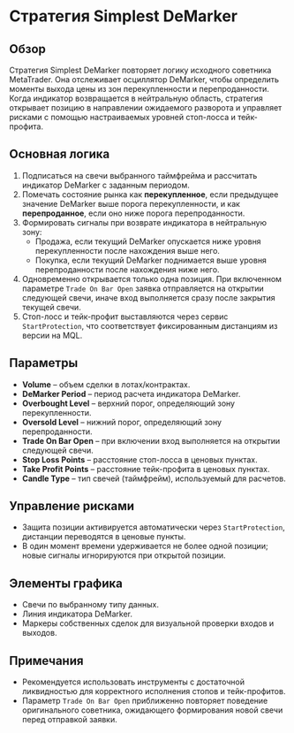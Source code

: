 # Стратегия Simplest DeMarker

## Обзор
Стратегия Simplest DeMarker повторяет логику исходного советника MetaTrader. Она отслеживает осциллятор DeMarker, чтобы определить моменты выхода цены из зон перекупленности и перепроданности. Когда индикатор возвращается в нейтральную область, стратегия открывает позицию в направлении ожидаемого разворота и управляет рисками с помощью настраиваемых уровней стоп-лосса и тейк-профита.

## Основная логика
1. Подписаться на свечи выбранного таймфрейма и рассчитать индикатор DeMarker с заданным периодом.
2. Помечать состояние рынка как **перекупленное**, если предыдущее значение DeMarker выше порога перекупленности, и как **перепроданное**, если оно ниже порога перепроданности.
3. Формировать сигналы при возврате индикатора в нейтральную зону:
   - Продажа, если текущий DeMarker опускается ниже уровня перекупленности после нахождения выше него.
   - Покупка, если текущий DeMarker поднимается выше уровня перепроданности после нахождения ниже него.
4. Одновременно открывается только одна позиция. При включенном параметре `Trade On Bar Open` заявка отправляется на открытии следующей свечи, иначе вход выполняется сразу после закрытия текущей свечи.
5. Стоп-лосс и тейк-профит выставляются через сервис `StartProtection`, что соответствует фиксированным дистанциям из версии на MQL.

## Параметры
- **Volume** – объем сделки в лотах/контрактах.
- **DeMarker Period** – период расчета индикатора DeMarker.
- **Overbought Level** – верхний порог, определяющий зону перекупленности.
- **Oversold Level** – нижний порог, определяющий зону перепроданности.
- **Trade On Bar Open** – при включении вход выполняется на открытии следующей свечи.
- **Stop Loss Points** – расстояние стоп-лосса в ценовых пунктах.
- **Take Profit Points** – расстояние тейк-профита в ценовых пунктах.
- **Candle Type** – тип свечей (таймфрейм), используемый для расчетов.

## Управление рисками
- Защита позиции активируется автоматически через `StartProtection`, дистанции переводятся в ценовые пункты.
- В один момент времени удерживается не более одной позиции; новые сигналы игнорируются при открытой позиции.

## Элементы графика
- Свечи по выбранному типу данных.
- Линия индикатора DeMarker.
- Маркеры собственных сделок для визуальной проверки входов и выходов.

## Примечания
- Рекомендуется использовать инструменты с достаточной ликвидностью для корректного исполнения стопов и тейк-профитов.
- Параметр `Trade On Bar Open` приближенно повторяет поведение оригинального советника, ожидающего формирования новой свечи перед отправкой заявки.
